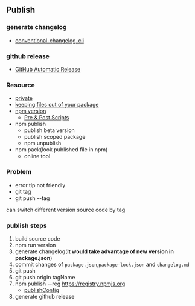 ## Publish
### generate changelog
* [conventional-changelog-cli](https://github.com/conventional-changelog/conventional-changelog/tree/master/packages/conventional-changelog-cli)
### github release
* [GitHub Automatic Release](https://github.com/marketplace/actions/automatic-releases#github-automatic-releases)
### Resource
* [private](https://docs.npmjs.com/cli/v6/configuring-npm/package-json#private)
* [keeping files out of your package](https://docs.npmjs.com/cli/v8/using-npm/developers#keeping-files-out-of-your-package)
* [npm version](https://docs.npmjs.com/cli/v8/commands/npm-version)
  * [Pre & Post Scripts](https://docs.npmjs.com/cli/v6/using-npm/scripts#pre--post-scripts)
* npm publish
  * publish beta version
  * publish scoped package
  * npm unpublish
* npm pack(look published file in npm)
  * online tool

### Problem

* error tip not friendly
* git tag
* git push --tag

can switch different version source code by tag

### publish steps
1. build source code
2. npm run version
3. generate changelog(**it would take advantage of new version in package.json**)
4. commit changes of `package.json`,`package-lock.json` and `changelog.md`
5. git push
6. git push origin tagName
7. npm publish --reg https://registry.npmjs.org
   * [publishConfig](https://docs.npmjs.com/cli/v8/configuring-npm/package-json#publishconfig)
8. generate github release
